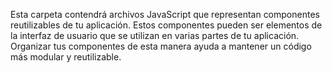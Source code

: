 Esta carpeta contendrá archivos JavaScript que representan componentes reutilizables de tu aplicación. Estos componentes pueden ser elementos de la interfaz de usuario que se utilizan en varias partes de tu aplicación. Organizar tus componentes de esta manera ayuda a mantener un código más modular y reutilizable.